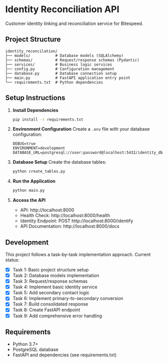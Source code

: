 # Identity Reconciliation API

Customer identity linking and reconciliation service for Bitespeed.

## Project Structure

```
identity_reconcilation/
├── models/           # Database models (SQLAlchemy)
├── schemas/          # Request/response schemas (Pydantic)  
├── services/         # Business logic services
├── config.py         # Configuration management
├── database.py       # Database connection setup
├── main.py           # FastAPI application entry point
└── requirements.txt  # Python dependencies
```

## Setup Instructions

1. **Install Dependencies**
   ```bash
   pip install -r requirements.txt
   ```

2. **Environment Configuration**
   Create a `.env` file with your database configuration:
   ```
   DEBUG=true
   ENVIRONMENT=development
   DATABASE_URL=postgresql://user:password@localhost:5432/identity_db
   ```

3. **Database Setup**
   Create the database tables:
   ```bash
   python create_tables.py
   ```

4. **Run the Application**
   ```bash
   python main.py
   ```

4. **Access the API**
   - API: http://localhost:8000
   - Health Check: http://localhost:8000/health
   - Identity Endpoint: POST http://localhost:8000/identify
   - API Documentation: http://localhost:8000/docs

## Development

This project follows a task-by-task implementation approach. Current status:

- [x] Task 1: Basic project structure setup
- [x] Task 2: Database models implementation  
- [x] Task 3: Request/response schemas
- [x] Task 4: Implement basic identity service
- [x] Task 5: Add secondary contact logic
- [x] Task 6: Implement primary-to-secondary conversion
- [x] Task 7: Build consolidated response
- [x] Task 8: Create FastAPI endpoint
- [x] Task 9: Add comprehensive error handling

## Requirements

- Python 3.7+
- PostgreSQL database
- FastAPI and dependencies (see requirements.txt) 